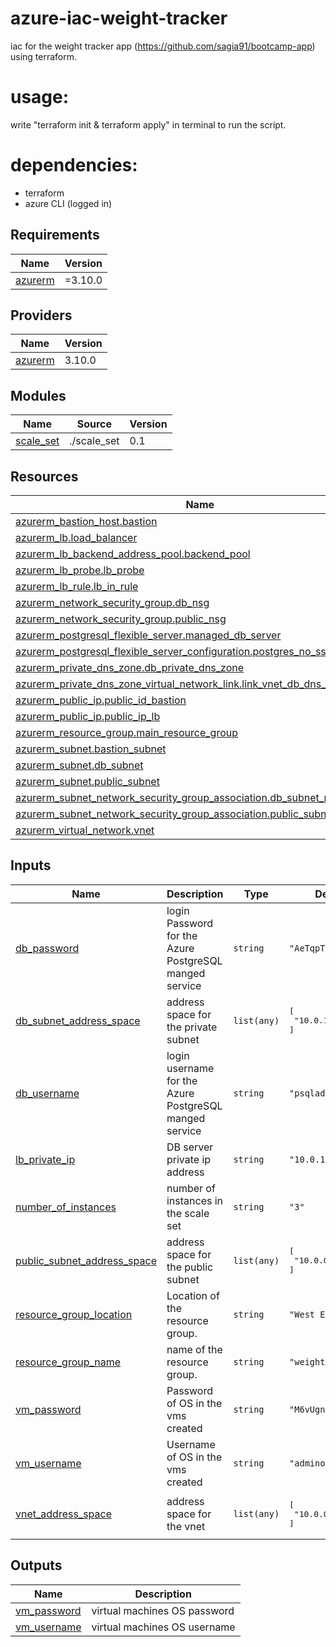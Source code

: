 # azure-iac-weight-tracker
iac for the weight tracker app (https://github.com/sagia91/bootcamp-app) using terraform.

# usage:
write "terraform init & terraform apply" in terminal to run the script.

# dependencies:
* terraform
* azure CLI (logged in)

<!-- BEGIN_TF_DOCS -->
## Requirements

| Name | Version |
|------|---------|
| <a name="requirement_azurerm"></a> [azurerm](#requirement\_azurerm) | =3.10.0 |

## Providers

| Name | Version |
|------|---------|
| <a name="provider_azurerm"></a> [azurerm](#provider\_azurerm) | 3.10.0 |

## Modules

| Name | Source | Version |
|------|--------|---------|
| <a name="module_scale_set"></a> [scale\_set](#module\_scale\_set) | ./scale_set | 0.1     |

## Resources

| Name | Type |
|------|------|
| [azurerm_bastion_host.bastion](https://registry.terraform.io/providers/hashicorp/azurerm/3.10.0/docs/resources/bastion_host) | resource |
| [azurerm_lb.load_balancer](https://registry.terraform.io/providers/hashicorp/azurerm/3.10.0/docs/resources/lb) | resource |
| [azurerm_lb_backend_address_pool.backend_pool](https://registry.terraform.io/providers/hashicorp/azurerm/3.10.0/docs/resources/lb_backend_address_pool) | resource |
| [azurerm_lb_probe.lb_probe](https://registry.terraform.io/providers/hashicorp/azurerm/3.10.0/docs/resources/lb_probe) | resource |
| [azurerm_lb_rule.lb_in_rule](https://registry.terraform.io/providers/hashicorp/azurerm/3.10.0/docs/resources/lb_rule) | resource |
| [azurerm_network_security_group.db_nsg](https://registry.terraform.io/providers/hashicorp/azurerm/3.10.0/docs/resources/network_security_group) | resource |
| [azurerm_network_security_group.public_nsg](https://registry.terraform.io/providers/hashicorp/azurerm/3.10.0/docs/resources/network_security_group) | resource |
| [azurerm_postgresql_flexible_server.managed_db_server](https://registry.terraform.io/providers/hashicorp/azurerm/3.10.0/docs/resources/postgresql_flexible_server) | resource |
| [azurerm_postgresql_flexible_server_configuration.postgres_no_ssl_rule](https://registry.terraform.io/providers/hashicorp/azurerm/3.10.0/docs/resources/postgresql_flexible_server_configuration) | resource |
| [azurerm_private_dns_zone.db_private_dns_zone](https://registry.terraform.io/providers/hashicorp/azurerm/3.10.0/docs/resources/private_dns_zone) | resource |
| [azurerm_private_dns_zone_virtual_network_link.link_vnet_db_dns_zone](https://registry.terraform.io/providers/hashicorp/azurerm/3.10.0/docs/resources/private_dns_zone_virtual_network_link) | resource |
| [azurerm_public_ip.public_id_bastion](https://registry.terraform.io/providers/hashicorp/azurerm/3.10.0/docs/resources/public_ip) | resource |
| [azurerm_public_ip.public_ip_lb](https://registry.terraform.io/providers/hashicorp/azurerm/3.10.0/docs/resources/public_ip) | resource |
| [azurerm_resource_group.main_resource_group](https://registry.terraform.io/providers/hashicorp/azurerm/3.10.0/docs/resources/resource_group) | resource |
| [azurerm_subnet.bastion_subnet](https://registry.terraform.io/providers/hashicorp/azurerm/3.10.0/docs/resources/subnet) | resource |
| [azurerm_subnet.db_subnet](https://registry.terraform.io/providers/hashicorp/azurerm/3.10.0/docs/resources/subnet) | resource |
| [azurerm_subnet.public_subnet](https://registry.terraform.io/providers/hashicorp/azurerm/3.10.0/docs/resources/subnet) | resource |
| [azurerm_subnet_network_security_group_association.db_subnet_nsg_asso](https://registry.terraform.io/providers/hashicorp/azurerm/3.10.0/docs/resources/subnet_network_security_group_association) | resource |
| [azurerm_subnet_network_security_group_association.public_subnet_nsg_asso](https://registry.terraform.io/providers/hashicorp/azurerm/3.10.0/docs/resources/subnet_network_security_group_association) | resource |
| [azurerm_virtual_network.vnet](https://registry.terraform.io/providers/hashicorp/azurerm/3.10.0/docs/resources/virtual_network) | resource |

## Inputs

| Name | Description | Type | Default | Required |
|------|-------------|------|---------|:--------:|
| <a name="input_db_password"></a> [db\_password](#input\_db\_password) | login Password for the Azure PostgreSQL manged service | `string` | `"AeTqpTatQeKKJCW"` | no |
| <a name="input_db_subnet_address_space"></a> [db\_subnet\_address\_space](#input\_db\_subnet\_address\_space) | address space for the private subnet | `list(any)` | <pre>[<br>  "10.0.1.0/24"<br>]</pre> | no |
| <a name="input_db_username"></a> [db\_username](#input\_db\_username) | login username for the Azure PostgreSQL manged service | `string` | `"psqladmin"` | no |
| <a name="input_lb_private_ip"></a> [lb\_private\_ip](#input\_lb\_private\_ip) | DB server private ip address | `string` | `"10.0.1.100"` | no |
| <a name="input_number_of_instances"></a> [number\_of\_instances](#input\_number\_of\_instances) | number of instances in the scale set | `string` | `"3"` | no |
| <a name="input_public_subnet_address_space"></a> [public\_subnet\_address\_space](#input\_public\_subnet\_address\_space) | address space for the public subnet | `list(any)` | <pre>[<br>  "10.0.0.0/24"<br>]</pre> | no |
| <a name="input_resource_group_location"></a> [resource\_group\_location](#input\_resource\_group\_location) | Location of the resource group. | `string` | `"West Europe"` | no |
| <a name="input_resource_group_name"></a> [resource\_group\_name](#input\_resource\_group\_name) | name of the resource group. | `string` | `"weight-tracker"` | no |
| <a name="input_vm_password"></a> [vm\_password](#input\_vm\_password) | Password of OS in the vms created | `string` | `"M6vUgnHzVY583Xn"` | no |
| <a name="input_vm_username"></a> [vm\_username](#input\_vm\_username) | Username of OS in the vms created | `string` | `"adminos"` | no |
| <a name="input_vnet_address_space"></a> [vnet\_address\_space](#input\_vnet\_address\_space) | address space for the vnet | `list(any)` | <pre>[<br>  "10.0.0.0/16"<br>]</pre> | no |

## Outputs

| Name | Description |
|------|-------------|
| <a name="output_vm_password"></a> [vm\_password](#output\_vm\_password) | virtual machines OS password |
| <a name="output_vm_username"></a> [vm\_username](#output\_vm\_username) | virtual machines OS username |
<!-- END_TF_DOCS -->